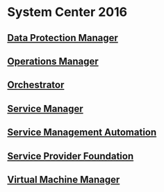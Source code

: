 # System Center 2016
## [Data Protection Manager](dpm)
## [Operations Manager](scom)
## [Orchestrator](orchestrator)
## [Service Manager](scsm)
## [Service Management Automation](sma)
## [Service Provider Foundation](spf)
## [Virtual Machine Manager](vmm)